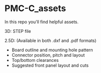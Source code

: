 # PMC-C_assets

In this repo you'll find helpful assets.

3D:
STEP file

2.5D:
(Available in both .dxf and .pdf formats)
 - Board outline and mounting hole pattern
 - Connector position, pitch and layout
 - Top/bottom clearances
 - Suggested front panel layout and cuts
